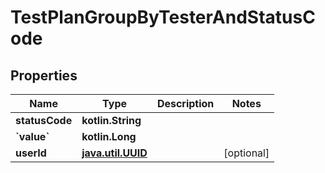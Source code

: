 
# TestPlanGroupByTesterAndStatusCode

## Properties
| Name | Type | Description | Notes |
| ------------ | ------------- | ------------- | ------------- |
| **statusCode** | **kotlin.String** |  |  |
| **&#x60;value&#x60;** | **kotlin.Long** |  |  |
| **userId** | [**java.util.UUID**](java.util.UUID.md) |  |  [optional] |



